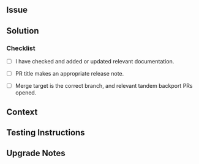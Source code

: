 ## Issue
<!-- What issue is this PR trying to solve? -->


## Solution
<!-- A summary of the solution addressing the above issue -->

### Checklist
- [ ] I have checked and added or updated relevant documentation.
- [ ] PR title makes an appropriate release note.
- [ ] Merge target is the correct branch, and relevant tandem backport PRs opened. 


## Context
<!-- What is some specialized knowledge relevant to this project/technology -->


## Testing Instructions
<!-- What steps need to be taken to test this PR? -->


## Upgrade Notes
<!-- To upgrade from an older revision, ... -->
